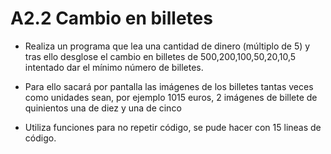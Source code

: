 # A2.2 Cambio en billetes

* Realiza un programa que lea una cantidad de dinero (múltiplo de 5) y tras ello desglose el cambio en billetes de 500,200,100,50,20,10,5 intentado dar el mínimo número de billetes. 

* Para ello sacará por pantalla las imágenes de los billetes tantas veces como unidades sean, por ejemplo 1015 euros, 2 imágenes de billete de quinientos una de diez y una de cinco

* Utiliza funciones para no repetir código, se pude hacer con 15 lineas de código.



